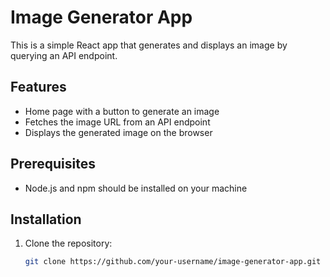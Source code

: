 # Image Generator App

This is a simple React app that generates and displays an image by querying an API endpoint.

## Features

- Home page with a button to generate an image
- Fetches the image URL from an API endpoint
- Displays the generated image on the browser

## Prerequisites

- Node.js and npm should be installed on your machine

## Installation

1. Clone the repository:

   ```bash
   git clone https://github.com/your-username/image-generator-app.git
